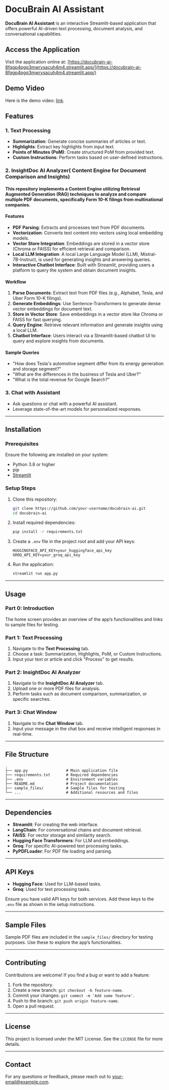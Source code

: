 # DocuBrain AI Assistant

**DocuBrain AI Assistant** is an interactive Streamlit-based application that offers powerful AI-driven text processing, document analysis, and conversational capabilities.

## Access the Application
Visit the application online at: [https://docubrain-ai-8fqgp4pgq3mwrysacuh4m4.streamlit.app/](https://docubrain-ai-8fqgp4pgq3mwrysacuh4m4.streamlit.app/)

## Demo Video

Here is the demo video: [link](https://youtu.be/ZBDC7C6HfnE).

## Features

### 1. **Text Processing**
- **Summarization**: Generate concise summaries of articles or text.
- **Highlights**: Extract key highlights from input text.
- **Points of Minutes (PoM)**: Create structured PoM from provided text.
- **Custom Instructions**: Perform tasks based on user-defined instructions.

### 2. **InsightDoc AI Analyzer( Content Engine for Document Comparison and Insights)**
#### This repository implements a Content Engine utilizing Retrieval Augmented Generation (RAG) techniques to analyze and compare multiple PDF documents, specifically Form 10-K filings from multinational companies.

#### Features
- **PDF Parsing**: Extracts and processes text from PDF documents.
- **Vectorization**: Converts text content into vectors using local embedding models.
- **Vector Store Integration**: Embeddings are stored in a vector store (Chroma or FAISS) for efficient retrieval and comparison.
- **Local LLM Integration**: A local Large Language Model (LLM), Mistral-7B-Instruct, is used for generating insights and answering queries.
- **Interactive Chatbot Interface**: Built with Streamlit, providing users a platform to query the system and obtain document insights.

#### Workflow
1. **Parse Documents**: Extract text from PDF files (e.g., Alphabet, Tesla, and Uber Form 10-K filings).
2. **Generate Embeddings**: Use Sentence-Transformers to generate dense vector embeddings for document text.
3. **Store in Vector Store**: Save embeddings in a vector store like Chroma or FAISS for fast querying.
4. **Query Engine**: Retrieve relevant information and generate insights using a local LLM.
5. **Chatbot Interface**: Users interact via a Streamlit-based chatbot UI to query and explore insights from documents.

#### Sample Queries
- "How does Tesla's automotive segment differ from its energy generation and storage segment?"
- "What are the differences in the business of Tesla and Uber?"
- "What is the total revenue for Google Search?"

### 3. **Chat with Assistant**
- Ask questions or chat with a powerful AI assistant.
- Leverage state-of-the-art models for personalized responses.

---

## Installation

### Prerequisites
Ensure the following are installed on your system:
- Python 3.8 or higher
- pip
- [Streamlit](https://docs.streamlit.io/)

### Setup Steps
1. Clone this repository:
   ```bash
   git clone https://github.com/your-username/docubrain-ai.git
   cd docubrain-ai
   ```

2. Install required dependencies:
   ```bash
   pip install -r requirements.txt
   ```

3. Create a `.env` file in the project root and add your API keys:
   ```env
   HUGGINGFACE_API_KEY=your_huggingface_api_key
   GROQ_API_KEY=your_groq_api_key
   ```

4. Run the application:
   ```bash
   streamlit run app.py
   ```

---

## Usage

### Part 0: Introduction
The home screen provides an overview of the app’s functionalities and links to sample files for testing.

### Part 1: Text Processing
1. Navigate to the **Text Processing** tab.
2. Choose a task: Summarization, Highlights, PoM, or Custom Instructions.
3. Input your text or article and click "Process" to get results.

### Part 2: InsightDoc AI Analyzer
1. Navigate to the **InsightDoc AI Analyzer** tab.
2. Upload one or more PDF files for analysis.
3. Perform tasks such as document comparison, summarization, or specific searches.

### Part 3: Chat Window
1. Navigate to the **Chat Window** tab.
2. Input your message in the chat box and receive intelligent responses in real-time.

---

## File Structure
```
.
├── app.py                 # Main application file
├── requirements.txt       # Required dependencies
├── .env                   # Environment variables
├── README.md              # Project documentation
├── sample_files/          # Sample files for testing
└── ...                    # Additional resources and files
```

---

## Dependencies
- **Streamlit**: For creating the web interface.
- **LangChain**: For conversational chains and document retrieval.
- **FAISS**: For vector storage and similarity search.
- **Hugging Face Transformers**: For LLM and embeddings.
- **Groq**: For specific AI-powered text processing tasks.
- **PyPDFLoader**: For PDF file loading and parsing.

---

## API Keys
- **Hugging Face**: Used for LLM-based tasks.
- **Groq**: Used for text processing tasks.

Ensure you have valid API keys for both services. Add these keys to the `.env` file as shown in the setup instructions.

---

## Sample Files
Sample PDF files are included in the `sample_files/` directory for testing purposes. Use these to explore the app’s functionalities.

---

## Contributing
Contributions are welcome! If you find a bug or want to add a feature:
1. Fork the repository.
2. Create a new branch: `git checkout -b feature-name`.
3. Commit your changes: `git commit -m 'Add some feature'`.
4. Push to the branch: `git push origin feature-name`.
5. Open a pull request.

---

## License
This project is licensed under the MIT License. See the `LICENSE` file for more details.

---

## Contact
For any questions or feedback, please reach out to [your-email@example.com](mrrahulkraggl@gmail.com).

